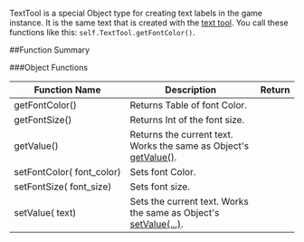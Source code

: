 TextTool is a special Object type for creating text labels in the game instance. It is the same text that is created with the [text tool](http://berserk-games.com/knowledgebase/1958/). You call these functions like this: `self.TextTool.getFontColor()`.

##Function Summary

###Object Functions

Function Name | Description | Return
-- | -- | --
<a class="anchor" id="getfontcolor"></a>getFontColor()  | Returns Table of font Color. | [<span class="ret col"></span>](/types#color)
<a class="anchor" id="getfontsize"></a>getFontSize()  | Returns Int of the font size. | [<span class="ret int"></span>](/types)
<a class="anchor" id="getvalue"></a>getValue()  | Returns the current text. Works the same as Object's [getValue()](object#getvalue). | [<span class="ret str"></span>](/types)
<a class="anchor" id="setfontcolor"></a>setFontColor([<span class="tag col"></span>](/types#color)&nbsp;font_color) | Sets font Color. | [<span class="ret boo"></span>](/types)
<a class="anchor" id="setfontsize"></a>setFontSize([<span class="tag int"></span>](/types)&nbsp;font_size) | Sets font size. | [<span class="ret boo"></span>](/types)
<a class="anchor" id="setvalue"></a>setValue([<span class="tag str"></span>](/types)&nbsp;text) | Sets the current text. Works the same as Object's [setValue(...)](object#setvalue). | [<span class="ret boo"></span>](/types)
